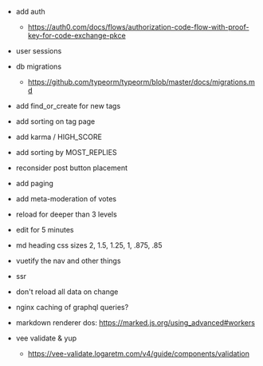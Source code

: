 - add auth
  - https://auth0.com/docs/flows/authorization-code-flow-with-proof-key-for-code-exchange-pkce
- user sessions
- db migrations
  - https://github.com/typeorm/typeorm/blob/master/docs/migrations.md

- add find_or_create for new tags

- add sorting on tag page
- add karma / HIGH_SCORE
- add sorting by MOST_REPLIES

- reconsider post button placement
- add paging
- add meta-moderation of votes
- reload for deeper than 3 levels
- edit for 5 minutes

- md heading css sizes 2, 1.5, 1.25, 1, .875, .85
- vuetify the nav and other things

- ssr
- don't reload all data on change
- nginx caching of graphql queries?
- markdown renderer dos: https://marked.js.org/using_advanced#workers
- vee validate & yup
  - https://vee-validate.logaretm.com/v4/guide/components/validation

